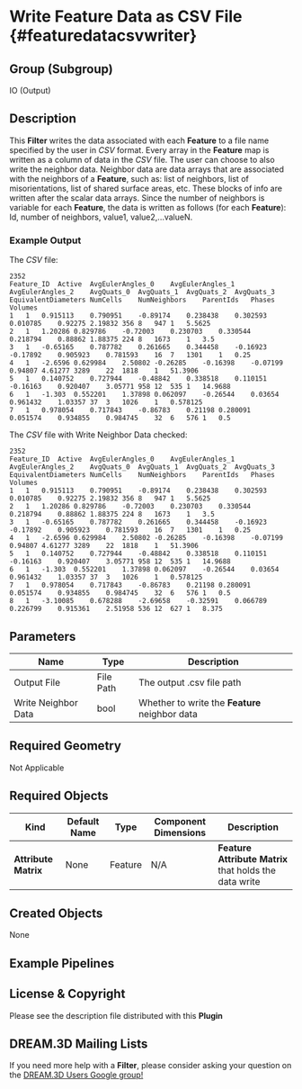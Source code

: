 Write Feature Data as CSV File {#featuredatacsvwriter}
=============

## Group (Subgroup) ##

IO (Output)

## Description ##

This **Filter** writes the data associated with each **Feature** to a file name specified by the user in *CSV* format. Every array in the **Feature** map is written as a column of data in the *CSV* file.  The user can choose to also write the neighbor data. Neighbor data are data arrays that are associated with the neighbors of a **Feature**, such as: list of neighbors, list of misorientations, list of shared surface areas, etc. These blocks of info are written after the scalar data arrays.  Since the number of neighbors is variable for each **Feature**, the data is written as follows (for each **Feature**): Id, number of neighbors, value1, value2,...valueN.


### Example Output ###

The *CSV* file:     
	 
	2352														
    Feature_ID	Active	AvgEulerAngles_0	AvgEulerAngles_1	AvgEulerAngles_2	AvgQuats_0	AvgQuats_1	AvgQuats_2	AvgQuats_3	EquivalentDiameters	NumCells	NumNeighbors	ParentIds	Phases	Volumes
    1	1	0.915113	0.790951	-0.89174	0.238438	0.302593	0.010785	0.92275	2.19832	356	8	947	1	5.5625
    2	1	1.20286	0.829786	-0.72003	0.230703	0.330544	0.218794	0.88862	1.88375	224	8	1673	1	3.5
    3	1	-0.65165	0.787782	0.261665	0.344458	-0.16923	-0.17892	0.905923	0.781593	16	7	1301	1	0.25
    4	1	-2.6596	0.629984	2.50802	-0.26285	-0.16398	-0.07199	0.94807	4.61277	3289	22	1818	1	51.3906
    5	1	0.140752	0.727944	-0.48842	0.338518	0.110151	-0.16163	0.920407	3.05771	958	12	535	1	14.9688
    6	1	-1.303	0.552201	1.37898	0.062097	-0.26544	0.03654	0.961432	1.03357	37	3	1026	1	0.578125
    7	1	0.978054	0.717843	-0.86783	0.21198	0.280091	0.051574	0.934855	0.984745	32	6	576	1	0.5

The *CSV* file with Write Neighbor Data checked:

    2352														
    Feature_ID	Active	AvgEulerAngles_0	AvgEulerAngles_1	AvgEulerAngles_2	AvgQuats_0	AvgQuats_1	AvgQuats_2	AvgQuats_3	EquivalentDiameters	NumCells	NumNeighbors	ParentIds	Phases	Volumes
    1	1	0.915113	0.790951	-0.89174	0.238438	0.302593	0.010785	0.92275	2.19832	356	8	947	1	5.5625
    2	1	1.20286	0.829786	-0.72003	0.230703	0.330544	0.218794	0.88862	1.88375	224	8	1673	1	3.5
    3	1	-0.65165	0.787782	0.261665	0.344458	-0.16923	-0.17892	0.905923	0.781593	16	7	1301	1	0.25
    4	1	-2.6596	0.629984	2.50802	-0.26285	-0.16398	-0.07199	0.94807	4.61277	3289	22	1818	1	51.3906
    5	1	0.140752	0.727944	-0.48842	0.338518	0.110151	-0.16163	0.920407	3.05771	958	12	535	1	14.9688
    6	1	-1.303	0.552201	1.37898	0.062097	-0.26544	0.03654	0.961432	1.03357	37	3	1026	1	0.578125
    7	1	0.978054	0.717843	-0.86783	0.21198	0.280091	0.051574	0.934855	0.984745	32	6	576	1	0.5
    8	1	-3.10085	0.678288	-2.69658	-0.32591	0.066789	0.226799	0.915361	2.51958	536	12	627	1	8.375


## Parameters ##

| Name | Type |Description |
|------|------|------|
| Output File | File Path | The output .csv file path |
| Write Neighbor Data | bool | Whether to write the **Feature** neighbor data |

## Required Geometry ##

Not Applicable

## Required Objects ##

| Kind | Default Name | Type | Component Dimensions | Description |
|------|--------------|------|----------------------|-------------|
| **Attribute Matrix** | None | Feature | N/A | **Feature Attribute Matrix** that holds the data write |

## Created Objects ##

None

## Example Pipelines ##



## License & Copyright ##

Please see the description file distributed with this **Plugin**

## DREAM.3D Mailing Lists ##

If you need more help with a **Filter**, please consider asking your question on the [DREAM.3D Users Google group!](https://groups.google.com/forum/?hl=en#!forum/dream3d-users)


